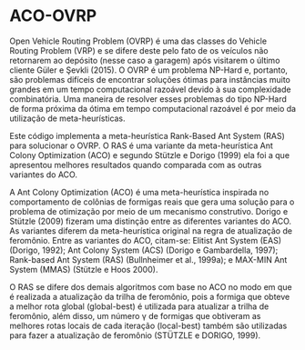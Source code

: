 # ACO-OVRP

Open Vehicle Routing Problem (OVRP) é uma das classes do Vehicle Routing Problem (VRP) e se difere deste pelo fato de os veículos não retornarem ao depósito (nesse caso a garagem) após visitarem o último cliente Güler e Şevkli (2015). O OVRP é um problema NP-Hard e, portanto, são problemas difíceis de encontrar soluções ótimas para instâncias muito grandes em um tempo computacional razoável devido à sua complexidade combinatória. Uma maneira de resolver esses problemas do tipo NP-Hard de forma próxima da ótima em tempo computacional razoável é por meio da utilização de meta-heurísticas.

Este código implementa a meta-heurística Rank-Based Ant System (RAS) para solucionar o OVRP. O RAS é uma variante da meta-heurística Ant Colony Optimization (ACO) e segundo Stützle e Dorigo (1999) ela foi a que apresentou melhores resultados quando comparada com as outras variantes do ACO.

A Ant Colony Optimization (ACO) é uma meta-heurística inspirada no comportamento de colônias de formigas reais que gera uma solução para o problema de otimização por meio de um mecanismo construtivo. Dorigo e Stützle (2009) fizeram uma distinção entre as diferentes variantes do ACO. As variantes diferem da meta-heurística original na regra de atualização de feromônio. Entre as variantes do ACO, citam-se: Elitist Ant System (EAS) (Dorigo, 1992); Ant Colony System (ACS) (Dorigo e Gambardella, 1997); Rank-based Ant System (RAS) (Bullnheimer et al., 1999a); e MAX-MIN Ant System (MMAS) (Stützle e Hoos 2000).

O RAS se difere dos demais algoritmos com base no ACO no modo em que é realizada a atualização da trilha de feromônio, pois a formiga que obteve a melhor rota global (global-best) é utilizada para atualizar a trilha de feromônio, além disso, um número γ de formigas que obtiveram as melhores rotas locais de cada iteração (local-best) também são utilizadas para fazer a atualização de feromônio (STÜTZLE e DORIGO, 1999).